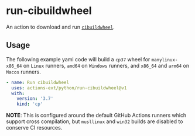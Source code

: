 # run-cibuildwheel
An action to download and run [`cibuildwheel`](https://cibuildwheel.readthedocs.io/en/stable/).

## Usage

The following example yaml code will build a `cp37` wheel for `manylinux-x86_64` on `Linux` runners, `amd64` on `Windows` runners, and `x86_64` and `arm64` on `Macos` runners.

```yaml
- name: Run cibuildwheel
  uses: actions-ext/python/run-cibuildwheel@v1
  with:
    version: '3.7'
    kind: 'cp'
```

**NOTE**: This is configured around the default GitHub Actions runners which support cross compilation, but `musllinux` and `win32` builds are disabled to conserve CI resources.
